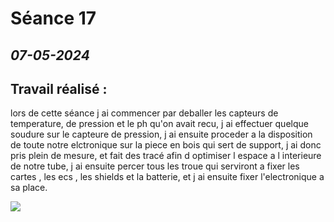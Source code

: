 # **Séance 17**
## *07-05-2024* 
## Travail réalisé : 

lors de cette séance j ai commencer par deballer les capteurs de temperature, de pression et le ph qu'on avait recu, j ai effectuer quelque soudure sur le capteure de pression, j ai ensuite proceder a la disposition de toute notre elctronique sur la piece en bois qui sert de support, j ai donc pris plein de mesure, et fait des tracé afin d optimiser l espace a l interieure de notre tube, j ai ensuite percer tous les troue qui serviront a fixer les cartes , les ecs , les shields et la batterie, et j ai ensuite fixer l'electronique a sa place.

![](https://github.com/TibaudoRomain/ProjetAR/blob/main/Reports/Anas/Images/WhatsApp%20Image%202024-05-08%20%C3%A0%2016.44.29_d7d7ad65.jpg?raw=true)


































































